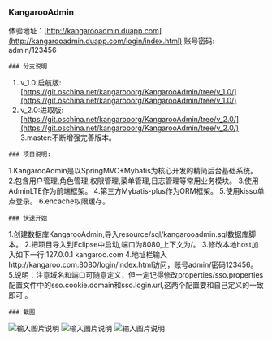###  **KangarooAdmin** 
体验地址：[http://kangarooadmin.duapp.com](http://kangarooadmin.duapp.com/login/index.html) 
账号密码: admin/123456
```
### 分支说明
```
1. v_1.0:启航版:[https://git.oschina.net/kangarooorg/KangarooAdmin/tree/v_1.0/](https://git.oschina.net/kangarooorg/KangarooAdmin/tree/v_1.0/)
2. v_2.0:进取版:[https://git.oschina.net/kangarooorg/KangarooAdmin/tree/v_2.0/](https://git.oschina.net/kangarooorg/KangarooAdmin/tree/v_2.0/)
3.master:不断增强完善版本。
```
### 项目说明:
```
1.KangarooAdmin是以SpringMVC+Mybatis为核心开发的精简后台基础系统。
2.包含用户管理,角色管理,权限管理,菜单管理,日志管理等常用业务模块。
3.使用AdminLTE作为前端框架。
4.第三方Mybatis-plus作为ORM框架。
5.使用kisso单点登录。
6.encache权限缓存。

```
### 快速开始
```
1.创建数据库KangarooAdmin,导入resource/sql/kangarooadmin.sql数据库脚本。
2.把项目导入到Eclipse中启动,端口为8080,上下文为/。
3.修改本地host加入如下一行:127.0.0.1 kangaroo.com
4.地址栏输入http://kangaroo.com:8080/login/index.html访问，账号admin/密码123456。
5.说明：注意域名和端口可随意定义，但一定记得修改properties/sso.properties配置文件中的sso.cookie.domain和sso.login.url,这两个配置要和自己定义的一致即可 。
```
### 截图
```
![输入图片说明](http://git.oschina.net/uploads/images/2016/1222/134828_5eb3a8d0_89451.png "在这里输入图片标题")
![输入图片说明](http://git.oschina.net/uploads/images/2016/1222/134841_8518af2d_89451.png "在这里输入图片标题")
![输入图片说明](http://git.oschina.net/uploads/images/2016/1226/161445_b2af5492_89451.png "在这里输入图片标题")